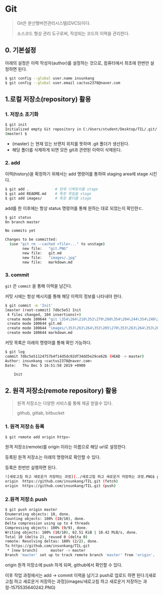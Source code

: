 # Git 

> Git은 분산형버전관리시스템(DVCS)이다.
>
> 소스코드 형상 관리 도구로써, 작성되는 코드의 이력을 관리한다.

## 0. 기본설정

아래의 설정은 이력 작성자(author)를 설정하는 것으로, 컴퓨터에서 최초에 한번만 설정하면 된다.

```bash
$ git config --global user.name insunkang
$ git config --global user.email cactus2378@naver.com
```

## 1.로컬 저장소(repository) 활용

### 1. 저장소 초기화

```bash
$ git init
Initialized empty Git repository in C:/Users/student/Desktop/TIL/.git/
(master) $
```

* (master) 는 현재 있는 브랜치 위치를 뜻하며 .git 폴더가 생선된다.
* 해당 폴더를 삭제하게 되면 모든 git과 관련된 이력이 삭제된다.

### 2. add

이력(history)을 확정하기 위해서는 add 명령어를 통하여 staging area에 stage 시킨다.

```bash
$ git add .            # 현재 디렉토리를 stage
$ git add README.md    # 특정 파일을 stage
$ git add images/      # 특정 폴더를 stage
```

add를 한 이후에는 항상 status 명령어를 통해 원하는 대로 되었는지 확인한ㄷ.

```bash
$ git status
On branch master

No commits yet

Changes to be committed:
  (use "git rm --cached <file>..." to unstage)
        new file:   "git.PNG"
        new file:   git.md
        new file:   "images/.jpg"
        new file:   markdown.md

```

### 3. commit

`git` 은 `commit` 을 통해 이력을 남긴다.

커밋 시에는 항상 메시지를 통해 해당 이력의 정보를 나타내야 한다.

```bash
$ git commit -m 'Init'
[master (root-commit) 7dbc5e5] Init
 4 files changed, 104 insertions(+)
 create mode 100644 "git \354\264\210\352\270\260\354\204\244\354\240\225.PNG"
 create mode 100644 git.md
 create mode 100644 "images/\353\263\264\353\205\270\353\263\264\353\205\270.jpg"
 create mode 100644 markdown.md

```

커밋 목록은 아래의 명령어를 통해 확인 가능하다.

```bash
$ git log
commit 7dbc5e51124757b4f14d5dc02df34dd5e29ce62b (HEAD -> master)
Author: insunkang <cactus2378@naver.com>
Date:   Thu Dec 5 16:51:58 2019 +0900

    Init

```



## 2. 원격 저장소(remote repository) 활용

> 원격 저장소는 다양한 서비스를 통해 제공 받을수 있다.
>
> github, gitlab, bitbucket

### 1. 원격 저장소 등록

```bash
$ git remote add origin https~
```

원격 저장소(remote)를 origin 이라는 이름으로 해당 url로 설정한다.

등록된 원격 저장소는 아래의 명령어로 확인할 수 있다.

등록은 한번만 실행하면 된다.

```bash
![새로고침 하고 새로운거 저장하는 과정](../새로고침 하고 새로운거 저장하는 과정.PNG$ git remote -v
origin  https://github.com/insunkang/TIL.git (fetch)
origin  https://github.com/insunkang/TIL.git (push)

```

### 2.원격 저장소 push

```bash
$ git push origin master
Enumerating objects: 10, done.
Counting objects: 100% (10/10), done.
Delta compression using up to 4 threads
Compressing objects: 100% (9/9), done.
Writing objects: 100% (10/10), 62.51 KiB | 10.42 MiB/s, done.
Total 10 (delta 2), reused 0 (delta 0)
remote: Resolving deltas: 100% (2/2), done.
To https://github.com/insunkang/TIL.git
 * [new branch]      master -> master
Branch 'master' set up to track remote branch 'master' from 'origin'.

```

origin 원격 저장소에 push 하게 되며, github에서 확인할 수 있다.

이후 작업 과정에서는 add -> commit 이력을 남기고 push로 업로드 하면 된다.![새로고침 하고 새로운거 저장하는 과정](images/새로고침 하고 새로운거 저장하는 과정-1575535640242.PNG)